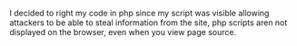 I decided to right my code in php since my script was visible allowing attackers to be able to steal information from the site, php scripts aren not displayed on the browser, even when you view page source.

